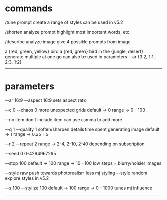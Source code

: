 
# commands

/tune prompt
create a range of styles
can be used in v5.2

/shorten
analyze prompt
highlight most important words, etc

/describe
analyze image
give 4 possible prompts from image

a {red, green, yellow} bird
a {red, green} bird in the {jungle, desert}
generate multiple at one go
can also be used in parameters
--ar {3:2, 1:1, 2:3, 1:2}

---

# parameters

--ar 16:9
--aspect 16:9
sets aspect ratio

--c 0
--chaos 0
more unexpected grids
default → 0
range → 0 - 100

--no item
don't include item
can use comma to add more

--q 1
--quality 1
soften/sharpen details
time spent generating image
default → 1
range → 0.25 - 5

--r 2
--repeat 2
range → 2-4, 2-10, 2-40
depending on subscription

--seed 0
0-4294967295

--stop 100
default → 100
range → 10 - 100
low steps = blurry/noisier images

--style raw
push towards photorealism
less mj styling
--style random
explore styles in v5.2

--s 100
--stylize 100
default → 100
range → 0 - 1000
tunes mj influence

---
